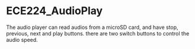 # ECE224_AudioPlay
The audio player can read audios from a microSD card, and have stop, previous, next and play buttons.
there are two switch buttons to control the audio speed.
